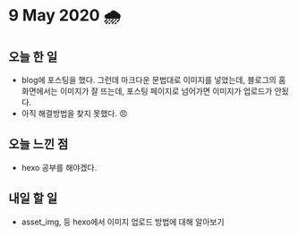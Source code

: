 # 9 May 2020 🌧

## 오늘 한 일
  - blog에 포스팅을 했다. 그런데 마크다운 문법대로 이미지를 넣었는데, 블로그의 홈 화면에서는 이미지가 잘 뜨는데, 포스팅 페이지로 넘어가면 이미지가 업로드가 안됬다.
  - 아직 해결방법을 찾지 못했다. 😠
## 오늘 느낀 점
  - hexo 공부를 해야겠다.


## 내일 할 일
  - asset_img, 등 hexo에서 이미지 업로드 방법에 대해 알아보기